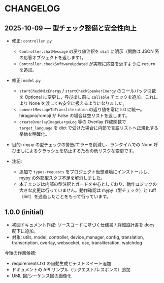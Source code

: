 # CHANGELOG

## 2025-10-09 — 型チェック整備と安全性向上

- 修正: `controller.py`
	- `Controller.chatMessage` の戻り値注釈を `dict` に明示（関数は JSON 系の応答オブジェクトを返します）。
	- `Controller.checkSoftwareUpdated` が実際に応答を返すように `return` を追加。

- 修正: `model.py`
	- `startCheckMicEnergy` / `startCheckSpeakerEnergy` のコールバック引数を Optional に変更し、呼び出し前に `callable` チェックを追加。これにより None を渡しても安全に扱えるようになりました。
	- `convertMessageToTransliteration` の返り値を常に list に統一。hiragana/romaji が False の場合は空リストを返します。
	- `createOverlayImageLargeLog` 等の Overlay 作成関数で `target_language` を dict で受けた場合に内部で言語リストへ正規化する挙動を明確化。

- 目的: mypy の型チェックの警告/エラーを削減し、ランタイムでの None 呼び出しによるクラッシュを防止するための低リスクな変更です。

- 注記:
	- 追加で `types-requests` をプロジェクト仮想環境にインストールし、mypy の外部型スタブ不足を解消しました。
	- 本チェンジは内部の型注釈とガードを中心としており、動作ロジックの大きな変更は行っていません。動作確認は mypy（型チェック）と ruff（lint）を通過したことをもって行っています。

## 1.0.0 (initial)
- 初回ドキュメント作成: ソースコードに基づく仕様書 / 詳細設計書を docs 配下に追加。
- 対象: utils, model, controller, device_manager, config, translation, transcription, overlay, websocket, osc, transliteration, watchdog

今後の作業候補:
- requirements.txt の自動生成とテストスイート追加
- ドキュメントの API サンプル（リクエスト/レスポンス）追加
- UML 図/シーケンス図の画像化
